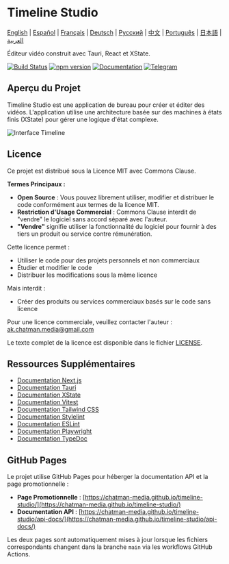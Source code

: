 # Timeline Studio

[English](README.md) | [Español](README.es.md) | [Français](README.fr.md) | [Deutsch](README.de.md) | [Русский](README.ru.md) | [中文](README.zh.md) | [Português](README.pt.md) | [日本語](README.ja.md) | [العربية](README.ar.md)

Éditeur vidéo construit avec Tauri, React et XState.

[![Build Status](https://github.com/chatman-media/timeline-studio/actions/workflows/build.yml/badge.svg)](https://github.com/chatman-media/timeline-studio/actions/workflows/build.yml)
[![npm version](https://img.shields.io/npm/v/timeline-studio.svg)](https://www.npmjs.com/package/timeline-studio)
[![Documentation](https://img.shields.io/badge/docs-TypeDoc-blue)](https://chatman-media.github.io/timeline-studio/api-docs/)
[![Telegram](https://img.shields.io/badge/Telegram-Join%20Group-blue?logo=telegram)](https://t.me/timelinestudio)
<!-- [![Lint CSS](https://github.com/chatman-media/timeline-studio/actions/workflows/lint-css.yml/badge.svg)](https://github.com/chatman-media/timeline-studio/actions/workflows/lint-css.yml)
[![Lint TypeScript](https://github.com/chatman-media/timeline-studio/actions/workflows/lint-js.yml/badge.svg)](https://github.com/chatman-media/timeline-studio/actions/workflows/lint-js.yml)
[![Lint Rust](https://github.com/chatman-media/timeline-studio/actions/workflows/lint-rs.yml/badge.svg)](https://github.com/chatman-media/timeline-studio/actions/workflows/lint-rs.yml) -->

## Aperçu du Projet

Timeline Studio est une application de bureau pour créer et éditer des vidéos. L'application utilise une architecture basée sur des machines à états finis (XState) pour gérer une logique d'état complexe.

![Interface Timeline](/public/screen3.png)


## Licence

Ce projet est distribué sous la Licence MIT avec Commons Clause.

**Termes Principaux :**

- **Open Source** : Vous pouvez librement utiliser, modifier et distribuer le code conformément aux termes de la licence MIT.
- **Restriction d'Usage Commercial** : Commons Clause interdit de "vendre" le logiciel sans accord séparé avec l'auteur.
- **"Vendre"** signifie utiliser la fonctionnalité du logiciel pour fournir à des tiers un produit ou service contre rémunération.

Cette licence permet :

- Utiliser le code pour des projets personnels et non commerciaux
- Étudier et modifier le code
- Distribuer les modifications sous la même licence

Mais interdit :

- Créer des produits ou services commerciaux basés sur le code sans licence

Pour une licence commerciale, veuillez contacter l'auteur : ak.chatman.media@gmail.com

Le texte complet de la licence est disponible dans le fichier [LICENSE](./LICENSE).

## Ressources Supplémentaires

- [Documentation Next.js](https://nextjs.org/docs)
- [Documentation Tauri](https://v2.tauri.app/start/)
- [Documentation XState](https://xstate.js.org/docs/)
- [Documentation Vitest](https://vitest.dev/guide/)
- [Documentation Tailwind CSS](https://tailwindcss.com/docs)
- [Documentation Stylelint](https://stylelint.io/)
- [Documentation ESLint](https://eslint.org/docs/latest/)
- [Documentation Playwright](https://playwright.dev/docs/intro)
- [Documentation TypeDoc](https://typedoc.org/)

## GitHub Pages

Le projet utilise GitHub Pages pour héberger la documentation API et la page promotionnelle :

- **Page Promotionnelle** : [https://chatman-media.github.io/timeline-studio/](https://chatman-media.github.io/timeline-studio/)
- **Documentation API** : [https://chatman-media.github.io/timeline-studio/api-docs/](https://chatman-media.github.io/timeline-studio/api-docs/)

Les deux pages sont automatiquement mises à jour lorsque les fichiers correspondants changent dans la branche `main` via les workflows GitHub Actions.
